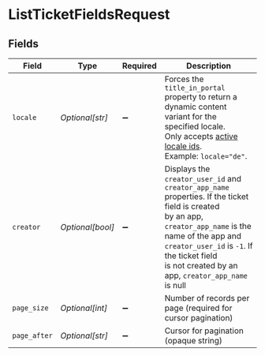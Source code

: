 # ListTicketFieldsRequest


## Fields

| Field                                                                                                                                                                                                                                                            | Type                                                                                                                                                                                                                                                             | Required                                                                                                                                                                                                                                                         | Description                                                                                                                                                                                                                                                      |
| ---------------------------------------------------------------------------------------------------------------------------------------------------------------------------------------------------------------------------------------------------------------- | ---------------------------------------------------------------------------------------------------------------------------------------------------------------------------------------------------------------------------------------------------------------- | ---------------------------------------------------------------------------------------------------------------------------------------------------------------------------------------------------------------------------------------------------------------- | ---------------------------------------------------------------------------------------------------------------------------------------------------------------------------------------------------------------------------------------------------------------- |
| `locale`                                                                                                                                                                                                                                                         | *Optional[str]*                                                                                                                                                                                                                                                  | :heavy_minus_sign:                                                                                                                                                                                                                                               | Forces the `title_in_portal` property to return a dynamic content variant for the specified locale.<br/> Only accepts [active locale ids](/api-reference/ticketing/account-configuration/locales/#list-locales).<br/>Example: `locale="de"`.<br/>                |
| `creator`                                                                                                                                                                                                                                                        | *Optional[bool]*                                                                                                                                                                                                                                                 | :heavy_minus_sign:                                                                                                                                                                                                                                               | Displays the `creator_user_id` and `creator_app_name` properties. If the ticket field is created<br/> by an app, `creator_app_name` is the name of the app and `creator_user_id` is `-1`. If the ticket field<br/> is not created by an app, `creator_app_name` is null<br/> |
| `page_size`                                                                                                                                                                                                                                                      | *Optional[int]*                                                                                                                                                                                                                                                  | :heavy_minus_sign:                                                                                                                                                                                                                                               | Number of records per page (required for cursor pagination)                                                                                                                                                                                                      |
| `page_after`                                                                                                                                                                                                                                                     | *Optional[str]*                                                                                                                                                                                                                                                  | :heavy_minus_sign:                                                                                                                                                                                                                                               | Cursor for pagination (opaque string)                                                                                                                                                                                                                            |